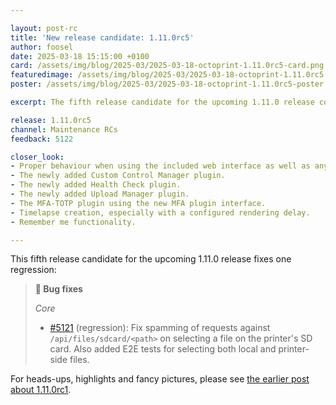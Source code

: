 ```yaml
---

layout: post-rc
title: 'New release candidate: 1.11.0rc5'
author: foosel
date: 2025-03-18 15:15:00 +0100
card: /assets/img/blog/2025-03/2025-03-18-octoprint-1.11.0rc5-card.png
featuredimage: /assets/img/blog/2025-03/2025-03-18-octoprint-1.11.0rc5-card.png
poster: /assets/img/blog/2025-03/2025-03-18-octoprint-1.11.0rc5-poster.png

excerpt: The fifth release candidate for the upcoming 1.11.0 release containing a fix of an observed regression in the previous ones!

release: 1.11.0rc5
channel: Maintenance RCs
feedback: 5122

closer_look:
- Proper behaviour when using the included web interface as well as any third party clients at your disposal.
- The newly added Custom Control Manager plugin.
- The newly added Health Check plugin.
- The newly added Upload Manager plugin.
- The MFA-TOTP plugin using the new MFA plugin interface.
- Timelapse creation, especially with a configured rendering delay.
- Remember me functionality.

---
```


This fifth release candidate for the upcoming 1.11.0 release fixes one regression:

> **🐛 Bug fixes**
> 
> *Core*
> 
> - [#5121](https://github.com/OctoPrint/OctoPrint/issues/5121) (regression): Fix spamming of requests against `/api/files/sdcard/<path>` on selecting a file on the printer's SD card. Also added E2E tests for selecting both local and printer-side files.

For heads-ups, highlights and fancy pictures, please see [the earlier post about 1.11.0rc1](/blog/2025/01/28/new-release-candidate-1.11.0rc1/).
